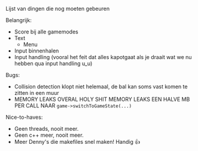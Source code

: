 Lijst van dingen die nog moeten gebeuren

Belangrijk:
- Score bij alle gamemodes
- Text
    - Menu
- Input binnenhalen
- Input handling (vooral het feit dat alles kapotgaat als je draait wat we nu hebben qua input handling u_u)

Bugs:
- Collision detection klopt niet helemaal, de bal kan soms vast komen te zitten in een muur
- MEMORY LEAKS OVERAL HOLY SHIT MEMORY LEAKS EEN HALVE MB PER CALL NAAR `game->switchToGameState(...)`

Nice-to-haves:
- Geen threads, nooit meer.
- Geen c++ meer, nooit meer.
- Meer Denny's die makefiles snel maken! Handig :+1:
